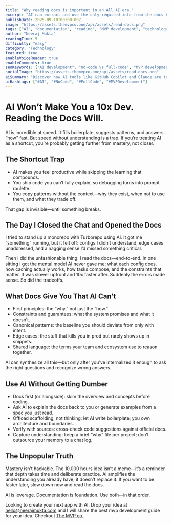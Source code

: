 ```yaml
---
title: "Why reading docs is important in an All AI era."
excerpt: "AI can extract and use the only required info from the docs but it can't help you learn the docs or understand the notion behind the docs. Unless, you read it yourself, process it and create your own opinion you have learnt nothing."
publishDate: 2025-09-10T00:00:00Z
image: "https://assets.themvpco.one/api/assets/read-docs.png"
tags: ["AI", "documentation", "reading", "MVP development", "technology", "docs", "learning"]
author: "Neeraj Mukta"
readingTime: 5
difficulty: "easy"
category: "Technology"
featured: true
enableVoiceReader: true
enableComments: true
seoKeywords: ["AI development", "no-code vs full-code", "MVP development", "GitHub Copilot", "Claude AI"]
socialImage: "https://assets.themvpco.one/api/assets/read-docs.png"
aiSummary: "Discover how AI tools like GitHub Copilot and Claude are transforming MVP development in 2025. Learn when to choose no-code, full-code, or a hybrid approach."
aiHashtags: ["#AI", "#NoCode", "#FullCode", "#MVPDevelopment"]
---
```


# AI Won’t Make You a 10x Dev. Reading the Docs Will.

AI is incredible at speed. It fills boilerplate, suggests patterns, and answers “how” fast. But speed without understanding is a trap. If you’re treating AI as a shortcut, you’re probably getting further from mastery, not closer.

## The Shortcut Trap

- AI makes you feel productive while skipping the learning that compounds.
- You ship code you can’t fully explain, so debugging turns into prompt roulette.
- You copy patterns without the context—why they exist, when not to use them, and what they trade off.

That gap is invisible—until something breaks.

## The Day I Closed the Chat and Opened the Docs

I tried to stand up a monorepo with Turborepo using AI. It got me “something” running, but it felt off: configs I didn’t understand, edge cases unaddressed, and a nagging sense I’d missed something critical.

Then I did the unfashionable thing: I read the docs—end-to-end. In one sitting I got the mental model AI never gave me: what each config does, how caching actually works, how tasks compose, and the constraints that matter. It was slower upfront and 10x faster after. Suddenly the errors made sense. So did the tradeoffs.

## What Docs Give You That AI Can’t

- First principles: the “why,” not just the “how.”
- Constraints and guarantees: what the system promises and what it doesn’t.
- Canonical patterns: the baseline you should deviate from only with intent.
- Edge cases: the stuff that kills you in prod but rarely shows up in snippets.
- Shared language: the terms your team and ecosystem use to reason together.

AI can synthesize all this—but only after you’ve internalized it enough to ask the right questions and recognize wrong answers.

## Use AI Without Getting Dumber

- Docs first (or alongside): skim the overview and concepts before coding.
- Ask AI to explain the docs back to you or generate examples from a spec you just read.
- Offload scaffolding, not thinking: let AI write boilerplate; you own architecture and boundaries.
- Verify with sources: cross-check code suggestions against official docs.
- Capture understanding: keep a brief “why” file per project; don’t outsource your memory to a chat log.

## The Unpopular Truth

Mastery isn’t hackable. The 10,000 hours idea isn’t a meme—it’s a reminder that depth takes time and deliberate practice. AI amplifies the understanding you already have; it doesn’t replace it. If you want to be faster later, slow down now and read the docs.

AI is leverage. Documentation is foundation. Use both—in that order.

Looking to create your next app with AI. Drop your idea at hello@neerajmukta.com and I will share the best mvp development guide for your idea. Checkout [The MVP co.](https://themvpco.one)
